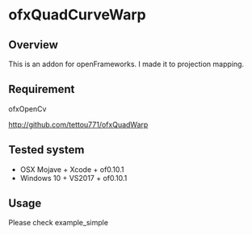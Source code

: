 # ofxQuadCurveWarp

## Overview

This is an addon for openFrameworks.
I made it to projection mapping. 

## Requirement

ofxOpenCv

http://github.com/tettou771/ofxQuadWarp

## Tested system

- OSX Mojave + Xcode + of0.10.1
- Windows 10 + VS2017 +  of0.10.1

## Usage

Please check example_simple

